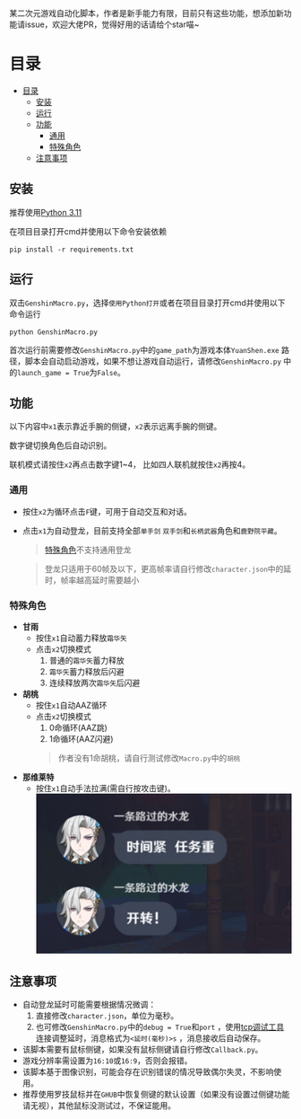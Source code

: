某二次元游戏自动化脚本，作者是新手能力有限，目前只有这些功能，想添加新功能请issue，欢迎大佬PR，觉得好用的话请给个star喵~

# 目录

<!-- TOC -->
* [目录](#目录)
  * [安装](#安装)
  * [运行](#运行)
  * [功能](#功能)
    * [通用](#通用)
    * [特殊角色](#特殊角色)
  * [注意事项](#注意事项)
<!-- TOC -->

## 安装

推荐使用[Python 3.11](https://www.python.org/downloads/release/python-3117/)

在项目目录打开cmd并使用以下命令安装依赖

```shell
pip install -r requirements.txt
```

## 运行

双击`GenshinMacro.py`，选择`使用Python打开`或者在项目目录打开cmd并使用以下命令运行

```shell
python GenshinMacro.py
```

首次运行前需要修改`GenshinMacro.py`中的`game_path`为游戏本体`YuanShen.exe`
路径，脚本会自动启动游戏，如果不想让游戏自动运行，请修改`GenshinMacro.py`
中的`launch_game = True`为`False`。

## 功能

以下内容中`x1`表示靠近手腕的侧键，`x2`表示远离手腕的侧键。

数字键切换角色后自动识别。

联机模式请按住`x2`再点击数字键1~4， 比如四人联机就按住`x2`再按4。

### 通用

- 按住`x2`为循环点击`F`键，可用于自动交互和对话。
- 点击`x1`为自动登龙，目前支持全部`单手剑` `双手剑`和`长柄武器`角色和`鹿野院平藏`。
  > [特殊角色](#特殊角色)不支持通用登龙

  > 登龙只适用于60帧及以下，更高帧率请自行修改`character.json`中的延时，帧率越高延时需要越小

### 特殊角色

- **甘雨**
    - 按住`x1`自动蓄力释放`霜华矢`
    - 点击`x2`切换模式
        1. 普通的`霜华矢`蓄力释放
        2. `霜华矢`蓄力释放后闪避
        3. 连续释放两次`霜华矢`后闪避
- **胡桃**
    - 按住`x1`自动AAZ循环
    - 点击`x2`切换模式
        1. 0命循环(AAZ跳)
        2. 1命循环(AAZ闪避)
      > 作者没有1命胡桃，请自行测试修改`Macro.py`中的`胡桃`
- **那维莱特**
    - 按住`x1`自动手法拉满(需自行按攻击键)。
      ![开转](/assets/img/开转！.jpg)

## 注意事项

- 自动登龙延时可能需要根据情况微调：
    1. 直接修改`character.json`，单位为毫秒。
    2. 也可修改`GenshinMacro.py`中的`debug = True`和`port`
       ，使用[tcp调试工具](https://play.google.com/store/apps/details?id=com.hardcodedjoy.tcpclient&hl=en_US&pli=1)
       连接调整延时，消息格式为`<延时(毫秒)>s`
       ，消息接收后自动保存。
- 该脚本需要有鼠标侧键，如果没有鼠标侧键请自行修改`Callback.py`。
- 游戏分辨率需设置为`16:10`或`16:9`，否则会报错。
- 该脚本基于图像识别，可能会存在识别错误的情况导致偶尔失灵，不影响使用。
- 推荐使用罗技鼠标并在`GHUB`中恢复侧键的默认设置（如果没有设置过侧键功能请无视），其他鼠标没测试过，不保证能用。